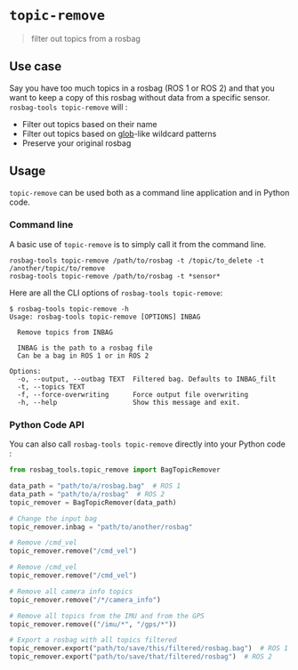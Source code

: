 # `topic-remove`

> filter out topics from a rosbag

## Use case

Say you have too much topics in a rosbag (ROS 1 or ROS 2) and that you want to keep a copy of this rosbag without data from a specific sensor. `rosbag-tools topic-remove` will :

* Filter out topics based on their name
* Filter out topics based on [glob](https://en.wikipedia.org/wiki/Glob_(programming))-like wildcard patterns
* Preserve your original rosbag

## Usage

`topic-remove` can be used both as a command line application and in Python code.

### Command line

A basic use of `topic-remove` is to simply call it from the command line.

```console
rosbag-tools topic-remove /path/to/rosbag -t /topic/to_delete -t /another/topic/to/remove
rosbag-tools topic-remove /path/to/rosbag -t *sensor*
```

Here are all the CLI options of `rosbag-tools topic-remove`:

```console
$ rosbag-tools topic-remove -h
Usage: rosbag-tools topic-remove [OPTIONS] INBAG

  Remove topics from INBAG

  INBAG is the path to a rosbag file
  Can be a bag in ROS 1 or in ROS 2

Options:
  -o, --output, --outbag TEXT  Filtered bag. Defaults to INBAG_filt
  -t, --topics TEXT
  -f, --force-overwriting      Force output file overwriting
  -h, --help                   Show this message and exit.
```

### Python Code API

You can also call `rosbag-tools topic-remove` directly into your Python code :

```py
from rosbag_tools.topic_remove import BagTopicRemover

data_path = "path/to/a/rosbag.bag"  # ROS 1
data_path = "path/to/a/rosbag"  # ROS 2
topic_remover = BagTopicRemover(data_path)

# Change the input bag
topic_remover.inbag = "path/to/another/rosbag"

# Remove /cmd_vel
topic_remover.remove("/cmd_vel")

# Remove /cmd_vel
topic_remover.remove("/cmd_vel")

# Remove all camera info topics
topic_remover.remove("/*/camera_info")

# Remove all topics from the IMU and from the GPS
topic_remover.remove(("/imu/*", "/gps/*"))

# Export a rosbag with all topics filtered
topic_remover.export("path/to/save/this/filtered/rosbag.bag")  # ROS 1
topic_remover.export("path/to/save/that/filtered/rosbag")  # ROS 2
```
